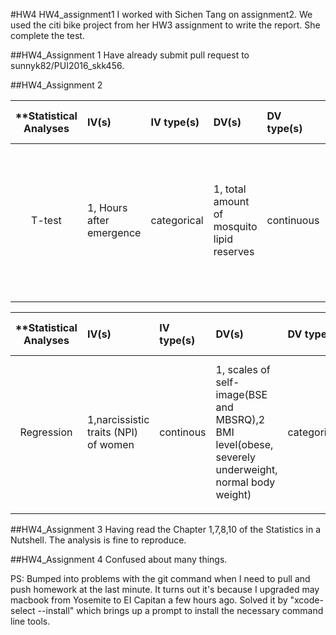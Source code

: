#HW4
HW4_assignment1 I worked with Sichen Tang on assignment2. We used the citi bike project from her HW3 assignment to write the report. She complete the test.

##HW4_Assignment 1
Have already submit pull request to sunnyk82/PUI2016_skk456. 

##HW4_Assignment 2

| **Statistical Analyses	|  IV(s)  |  IV type(s) |  DV(s)  |  DV type(s)  |  Control Var | Control Var type  | Question to be answered | _H0_ | alpha | link to paper **| 
|:----------:|:----------|:------------|:-------------|:-------------|:------------|:------------- |:------------------|:----:|:-------:|:-------|
T-test	| 1, Hours after emergence | categorical | 1, total amount of mosquito lipid reserves| continuous | 1, fed to mosquito | ratio  | 	Does Starvation decreases mosquito lipid reserves | Test groups >=  Control group | 0.05 | [Correction: Starvation Increases Insulin Sensitivity and Reduces Juvenile Hormone Synthesis in Mosquitoes](http://journals.plos.org/plosone/article?id=10.1371/journal.pone.0097054) |
  |||||||||
  

| **Statistical Analyses	|  IV(s)  |  IV type(s) |  DV(s)  |  DV type(s)  |  Control Var | Control Var type  | Question to be answered | _H0_ | alpha | link to paper **| 
|:----------:|:----------|:------------|:-------------|:-------------|:------------|:------------- |:------------------|:----:|:-------:|:-------|
Regression	| 1,narcissistic traits (NPI) of women | continous | 1, scales of self-image(BSE and MBSRQ),2 BMI level(obese, severely underweight, normal body weight)| categorical | none | nan  | 	Does narcissism has significant impact on the body image of women who are extremely underweight or obese| significance value > alpha | 0.05 | [Narcissism as a Moderator of Satisfaction with Body Image in Young Women with Extreme Underweight and Obesity](http://journals.plos.org/plosone/article?id=10.1371/journal.pone.0126724) |
  |||||||||
  
##HW4_Assignment 3
Having read the Chapter 1,7,8,10 of the Statistics in a Nutshell. The analysis is fine to reproduce.

##HW4_Assignment 4
Confused about many things. 

PS: Bumped into problems with the git command when I need to pull and push homework at the last minute. It turns out it's because I upgraded may macbook from Yosemite to EI Capitan a few hours ago. Solved it by "xcode-select --install" which brings up a prompt to install the necessary command line tools. 

